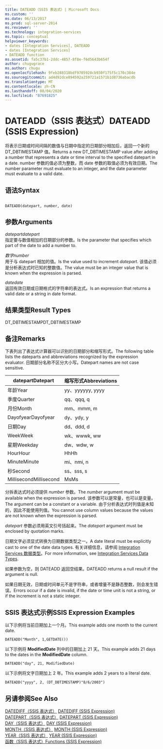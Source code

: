 ```yaml
---
title: DATEADD（SSIS 表达式）| Microsoft Docs
ms.custom: ''
ms.date: 06/13/2017
ms.prod: sql-server-2014
ms.reviewer: ''
ms.technology: integration-services
ms.topic: conceptual
helpviewer_keywords:
- dates [Integration Services], DATEADD
- dates [Integration Services]
- DATEADD function
ms.assetid: fa5c37b1-2ddc-4857-8f8e-f6d5643b654f
author: chugugrace
ms.author: chugu
ms.openlocfilehash: 9feb288318bdf9705928cb930f175f5c170c384e
ms.sourcegitcommit: ad4d92dce894592a259721a1571b1d8736abacdb
ms.translationtype: MT
ms.contentlocale: zh-CN
ms.lasthandoff: 08/04/2020
ms.locfileid: "87691825"
---
```

# <a name="dateadd-ssis-expression"></a><span data-ttu-id="428ce-102">DATEADD（SSIS 表达式）</span><span class="sxs-lookup"><span data-stu-id="428ce-102">DATEADD (SSIS Expression)</span></span>
  <span data-ttu-id="428ce-103">将表示日期或时间间隔的数值与日期中指定的日期部分相加后，返回一个新的 DT_DBTIMESTAMP 值。</span><span class="sxs-lookup"><span data-stu-id="428ce-103">Returns a new DT_DBTIMESTAMP value after adding a number that represents a date or time interval to the specified datepart in a date.</span></span> <span data-ttu-id="428ce-104">number 参数的值必须为整数，而 date 参数的取值必须为有效日期。</span><span class="sxs-lookup"><span data-stu-id="428ce-104">The number parameter must evaluate to an integer, and the date parameter must evaluate to a valid date.</span></span>  
  
## <a name="syntax"></a><span data-ttu-id="428ce-105">语法</span><span class="sxs-lookup"><span data-stu-id="428ce-105">Syntax</span></span>  
  
```  
  
DATEADD(datepart, number, date)  
```  
  
## <a name="arguments"></a><span data-ttu-id="428ce-106">参数</span><span class="sxs-lookup"><span data-stu-id="428ce-106">Arguments</span></span>  
 <span data-ttu-id="428ce-107">*datepart*</span><span class="sxs-lookup"><span data-stu-id="428ce-107">*datepart*</span></span>  
 <span data-ttu-id="428ce-108">指定要与数值相加的日期部分的参数。</span><span class="sxs-lookup"><span data-stu-id="428ce-108">Is the parameter that specifies which part of the date to add a number to.</span></span>  
  
 <span data-ttu-id="428ce-109">*数字*</span><span class="sxs-lookup"><span data-stu-id="428ce-109">*number*</span></span>  
 <span data-ttu-id="428ce-110">用于与 datepart  相加的值。</span><span class="sxs-lookup"><span data-stu-id="428ce-110">Is the value used to increment *datepart*.</span></span> <span data-ttu-id="428ce-111">该值必须是分析表达式时已知的整数值。</span><span class="sxs-lookup"><span data-stu-id="428ce-111">The value must be an integer value that is known when the expression is parsed.</span></span>  
  
 <span data-ttu-id="428ce-112">*date*</span><span class="sxs-lookup"><span data-stu-id="428ce-112">*date*</span></span>  
 <span data-ttu-id="428ce-113">返回有效日期或日期格式的字符串的表达式。</span><span class="sxs-lookup"><span data-stu-id="428ce-113">Is an expression that returns a valid date or a string in date format.</span></span>  
  
## <a name="result-types"></a><span data-ttu-id="428ce-114">结果类型</span><span class="sxs-lookup"><span data-stu-id="428ce-114">Result Types</span></span>  
 <span data-ttu-id="428ce-115">DT_DBTIMESTAMP</span><span class="sxs-lookup"><span data-stu-id="428ce-115">DT_DBTIMESTAMP</span></span>  
  
## <a name="remarks"></a><span data-ttu-id="428ce-116">备注</span><span class="sxs-lookup"><span data-stu-id="428ce-116">Remarks</span></span>  
 <span data-ttu-id="428ce-117">下表列出了表达式计算器可以识别的日期部分和缩写形式。</span><span class="sxs-lookup"><span data-stu-id="428ce-117">The following table lists the dateparts and abbreviations recognized by the expression evaluator.</span></span> <span data-ttu-id="428ce-118">日期部分名称不区分大小写。</span><span class="sxs-lookup"><span data-stu-id="428ce-118">Datepart names are not case sensitive.</span></span>  
  
|<span data-ttu-id="428ce-119">datepart</span><span class="sxs-lookup"><span data-stu-id="428ce-119">Datepart</span></span>|<span data-ttu-id="428ce-120">缩写形式</span><span class="sxs-lookup"><span data-stu-id="428ce-120">Abbreviations</span></span>|  
|--------------|-------------------|  
|<span data-ttu-id="428ce-121">年龄</span><span class="sxs-lookup"><span data-stu-id="428ce-121">Year</span></span>|<span data-ttu-id="428ce-122">yy、yyyy</span><span class="sxs-lookup"><span data-stu-id="428ce-122">yy, yyyy</span></span>|  
|<span data-ttu-id="428ce-123">季度</span><span class="sxs-lookup"><span data-stu-id="428ce-123">Quarter</span></span>|<span data-ttu-id="428ce-124">qq、q</span><span class="sxs-lookup"><span data-stu-id="428ce-124">qq, q</span></span>|  
|<span data-ttu-id="428ce-125">月份</span><span class="sxs-lookup"><span data-stu-id="428ce-125">Month</span></span>|<span data-ttu-id="428ce-126">mm、m</span><span class="sxs-lookup"><span data-stu-id="428ce-126">mm, m</span></span>|  
|<span data-ttu-id="428ce-127">Dayofyear</span><span class="sxs-lookup"><span data-stu-id="428ce-127">Dayofyear</span></span>|<span data-ttu-id="428ce-128">dy、y</span><span class="sxs-lookup"><span data-stu-id="428ce-128">dy, y</span></span>|  
|<span data-ttu-id="428ce-129">日期</span><span class="sxs-lookup"><span data-stu-id="428ce-129">Day</span></span>|<span data-ttu-id="428ce-130">dd、d</span><span class="sxs-lookup"><span data-stu-id="428ce-130">dd, d</span></span>|  
|<span data-ttu-id="428ce-131">Week</span><span class="sxs-lookup"><span data-stu-id="428ce-131">Week</span></span>|<span data-ttu-id="428ce-132">wk、ww</span><span class="sxs-lookup"><span data-stu-id="428ce-132">wk, ww</span></span>|  
|<span data-ttu-id="428ce-133">星期</span><span class="sxs-lookup"><span data-stu-id="428ce-133">Weekday</span></span>|<span data-ttu-id="428ce-134">dw、w</span><span class="sxs-lookup"><span data-stu-id="428ce-134">dw, w</span></span>|  
|<span data-ttu-id="428ce-135">Hour</span><span class="sxs-lookup"><span data-stu-id="428ce-135">Hour</span></span>|<span data-ttu-id="428ce-136">Hh</span><span class="sxs-lookup"><span data-stu-id="428ce-136">Hh</span></span>|  
|<span data-ttu-id="428ce-137">Minute</span><span class="sxs-lookup"><span data-stu-id="428ce-137">Minute</span></span>|<span data-ttu-id="428ce-138">mi、n</span><span class="sxs-lookup"><span data-stu-id="428ce-138">mi, n</span></span>|  
|<span data-ttu-id="428ce-139">秒</span><span class="sxs-lookup"><span data-stu-id="428ce-139">Second</span></span>|<span data-ttu-id="428ce-140">ss、s</span><span class="sxs-lookup"><span data-stu-id="428ce-140">ss, s</span></span>|  
|<span data-ttu-id="428ce-141">Millisecond</span><span class="sxs-lookup"><span data-stu-id="428ce-141">Millisecond</span></span>|<span data-ttu-id="428ce-142">Ms</span><span class="sxs-lookup"><span data-stu-id="428ce-142">Ms</span></span>|  
  
 <span data-ttu-id="428ce-143">分拆表达式时必须提供 *number* 参数。</span><span class="sxs-lookup"><span data-stu-id="428ce-143">The *number* argument must be available when the expression is parsed.</span></span> <span data-ttu-id="428ce-144">该参数可以是常量，也可以是变量。</span><span class="sxs-lookup"><span data-stu-id="428ce-144">The argument can be a constant or a variable.</span></span> <span data-ttu-id="428ce-145">由于分析表达式时列值是未知的，因此不能使用列值。</span><span class="sxs-lookup"><span data-stu-id="428ce-145">You cannot use column values because the values are not known when the expression is parsed.</span></span>  
  
 <span data-ttu-id="428ce-146">*datepart* 参数必须用英文引号括起来。</span><span class="sxs-lookup"><span data-stu-id="428ce-146">The *datepart* argument must be enclosed by quotation marks.</span></span>  
  
 <span data-ttu-id="428ce-147">日期文字必须显式转换为日期数据类型之一。</span><span class="sxs-lookup"><span data-stu-id="428ce-147">A date literal must be explicitly cast to one of the date data types.</span></span> <span data-ttu-id="428ce-148">有关详细信息，请参阅 [Integration Services 数据类型](../data-flow/integration-services-data-types.md)。</span><span class="sxs-lookup"><span data-stu-id="428ce-148">For more information, see [Integration Services Data Types](../data-flow/integration-services-data-types.md).</span></span>  
  
 <span data-ttu-id="428ce-149">如果参数为空，则 DATEADD 返回空结果。</span><span class="sxs-lookup"><span data-stu-id="428ce-149">DATEADD returns a null result if the argument is null.</span></span>  
  
 <span data-ttu-id="428ce-150">如果日期无效，日期或时间单元不是字符串，或者增量不是静态整数，则会发生错误。</span><span class="sxs-lookup"><span data-stu-id="428ce-150">Errors occur if a date is invalid, if the date or time unit is not a string, or if the increment is not a static integer.</span></span>  
  
## <a name="ssis-expression-examples"></a><span data-ttu-id="428ce-151">SSIS 表达式示例</span><span class="sxs-lookup"><span data-stu-id="428ce-151">SSIS Expression Examples</span></span>  
 <span data-ttu-id="428ce-152">以下示例将当前日期加上一个月。</span><span class="sxs-lookup"><span data-stu-id="428ce-152">This example adds one month to the current date.</span></span>  
  
```  
DATEADD("Month", 1,GETDATE())  
```  
  
 <span data-ttu-id="428ce-153">以下示例将 **ModifiedDate** 列中的日期加上 21 天。</span><span class="sxs-lookup"><span data-stu-id="428ce-153">This example adds 21 days to the dates in the **ModifiedDate** column.</span></span>  
  
```  
DATEADD("day", 21, ModifiedDate)  
```  
  
 <span data-ttu-id="428ce-154">以下示例将文字日期加上 2 年。</span><span class="sxs-lookup"><span data-stu-id="428ce-154">This example adds 2 years to a literal date.</span></span>  
  
```  
DATEADD("yyyy", 2, (DT_DBTIMESTAMP)"8/6/2003")  
```  
  
## <a name="see-also"></a><span data-ttu-id="428ce-155">另请参阅</span><span class="sxs-lookup"><span data-stu-id="428ce-155">See Also</span></span>  
 <span data-ttu-id="428ce-156">[DATEDIFF（SSIS 表达式）](datediff-ssis-expression.md) </span><span class="sxs-lookup"><span data-stu-id="428ce-156">[DATEDIFF &#40;SSIS Expression&#41;](datediff-ssis-expression.md) </span></span>  
 <span data-ttu-id="428ce-157">[DATEPART（SSIS 表达式）](datepart-ssis-expression.md) </span><span class="sxs-lookup"><span data-stu-id="428ce-157">[DATEPART &#40;SSIS Expression&#41;](datepart-ssis-expression.md) </span></span>  
 <span data-ttu-id="428ce-158">[DAY（SSIS 表达式）](day-ssis-expression.md) </span><span class="sxs-lookup"><span data-stu-id="428ce-158">[DAY &#40;SSIS Expression&#41;](day-ssis-expression.md) </span></span>  
 <span data-ttu-id="428ce-159">[MONTH（SSIS 表达式）](month-ssis-expression.md) </span><span class="sxs-lookup"><span data-stu-id="428ce-159">[MONTH &#40;SSIS Expression&#41;](month-ssis-expression.md) </span></span>  
 <span data-ttu-id="428ce-160">[YEAR（SSIS 表达式）](year-ssis-expression.md) </span><span class="sxs-lookup"><span data-stu-id="428ce-160">[YEAR &#40;SSIS Expression&#41;](year-ssis-expression.md) </span></span>  
 [<span data-ttu-id="428ce-161">函数（SSIS 表达式）</span><span class="sxs-lookup"><span data-stu-id="428ce-161">Functions &#40;SSIS Expression&#41;</span></span>](functions-ssis-expression.md)  
  
  
